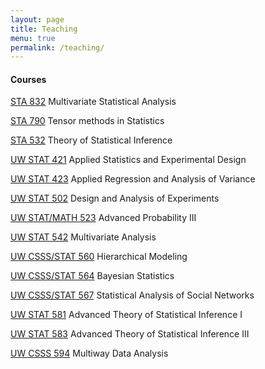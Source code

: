 ```yaml
---
layout: page
title: Teaching
menu: true
permalink: /teaching/
---
```




#### Courses 

[STA 832](http://www2.stat.duke.edu/~pdh10/Teaching/832/stat832.html) Multivariate Statistical Analysis

[STA 790](http://www2.stat.duke.edu/~pdh10/Teaching/790/sta790.html) Tensor methods in Statistics 

[STA 532](http://www2.stat.duke.edu/~pdh10/Teaching/532/stat532.html) Theory of Statistical Inference

[UW STAT 421](http://www.stat.washington.edu/~hoff/courses/421-502) Applied Statistics and Experimental Design 

[UW STAT 423](http://www.stat.washington.edu/~hoff/courses/423) Applied Regression and Analysis of Variance 

[UW STAT 502](http://www.stat.washington.edu/~hoff/courses/421-502) Design and Analysis of Experiments

[UW STAT/MATH 523](http://www.stat.washington.edu/~hoff/courses/523) Advanced Probability III

[UW STAT 542](http://www.stat.washington.edu/~hoff/courses/542) Multivariate Analysis

[UW CSSS/STAT 560](http://www.stat.washington.edu/~hoff/courses/560) Hierarchical Modeling

[UW CSSS/STAT 564](http://www.stat.washington.edu/~hoff/courses/564) Bayesian Statistics 

[UW CSSS/STAT 567](http://www.stat.washington.edu/~hoff/courses/567) Statistical Analysis of Social Networks

[UW STAT 581](http://www.stat.washington.edu/~hoff/courses/581) Advanced Theory of Statistical Inference I

[UW STAT 583](http://www.stat.washington.edu/~hoff/courses/583) Advanced Theory of Statistical Inference III

[UW CSSS 594](http://www.stat.washington.edu/~hoff/courses/594) Multiway Data Analysis

